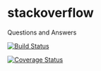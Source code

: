 # stackoverflow
Questions and Answers

[![Build Status](https://travis-ci.org/barema4/stackoverflow.svg?branch=Api_final)](https://travis-ci.org/barema4/stackoverflow)


[![Coverage Status](https://coveralls.io/repos/github/barema4/stackoverflow/badge.svg?branch=Api_final)](https://coveralls.io/github/barema4/stackoverflow?branch=Api_final)
